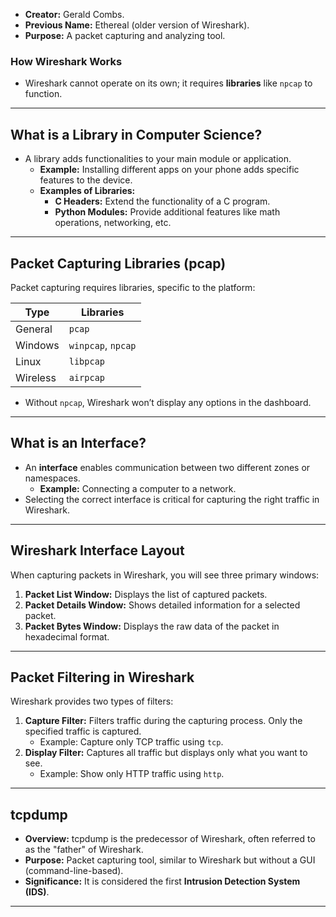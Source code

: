 - **Creator:** Gerald Combs.
- **Previous Name:** Ethereal (older version of Wireshark).
- **Purpose:** A packet capturing and analyzing tool.

### **How Wireshark Works**

- Wireshark cannot operate on its own; it requires **libraries** like `npcap` to function.

---

## **What is a Library in Computer Science?**

- A library adds functionalities to your main module or application.
    - **Example:** Installing different apps on your phone adds specific features to the device.
    - **Examples of Libraries:**
        - **C Headers:** Extend the functionality of a C program.
        - **Python Modules:** Provide additional features like math operations, networking, etc.

---

## **Packet Capturing Libraries (pcap)**

Packet capturing requires libraries, specific to the platform:

| Type     | Libraries          |
| -------- | ------------------ |
| General  | `pcap`             |
| Windows  | `winpcap`, `npcap` |
| Linux    | `libpcap`          |
| Wireless | `airpcap`          |

- Without `npcap`, Wireshark won’t display any options in the dashboard.

---

## **What is an Interface?**

- An **interface** enables communication between two different zones or namespaces.
    - **Example:** Connecting a computer to a network.
- Selecting the correct interface is critical for capturing the right traffic in Wireshark.

---

## **Wireshark Interface Layout**

When capturing packets in Wireshark, you will see three primary windows:

1. **Packet List Window:** Displays the list of captured packets.
2. **Packet Details Window:** Shows detailed information for a selected packet.
3. **Packet Bytes Window:** Displays the raw data of the packet in hexadecimal format.

---

## **Packet Filtering in Wireshark**

Wireshark provides two types of filters:

1. **Capture Filter:** Filters traffic during the capturing process. Only the specified traffic is captured.
    - Example: Capture only TCP traffic using `tcp`.
2. **Display Filter:** Captures all traffic but displays only what you want to see.
    - Example: Show only HTTP traffic using `http`.

---

## **tcpdump**

- **Overview:** tcpdump is the predecessor of Wireshark, often referred to as the "father" of Wireshark.
- **Purpose:** Packet capturing tool, similar to Wireshark but without a GUI (command-line-based).
- **Significance:** It is considered the first **Intrusion Detection System (IDS)**.

---
